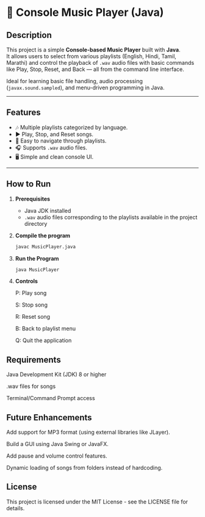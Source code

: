 # 🎵 Console Music Player (Java)

## Description
This project is a simple **Console-based Music Player** built with **Java**.  
It allows users to select from various playlists (English, Hindi, Tamil, Marathi) and control the playback of `.wav` audio files with basic commands like Play, Stop, Reset, and Back — all from the command line interface.

Ideal for learning basic file handling, audio processing (`javax.sound.sampled`), and menu-driven programming in Java.

---

## Features
- 🎶 Multiple playlists categorized by language.
- ▶️ Play, Stop, and Reset songs.
- 🔄 Easy to navigate through playlists.
- 🎧 Supports `.wav` audio files.
- 🖥️ Simple and clean console UI.

---

## How to Run

1. **Prerequisites**  
   - Java JDK installed
   - `.wav` audio files corresponding to the playlists available in the project directory

2. **Compile the program**  
   ```bash
   javac MusicPlayer.java
   ```

3. **Run the Program**
   ```bash
   java MusicPlayer
   ```

4. **Controls**

     P: Play song
  
     S: Stop song
  
     R: Reset song
  
     B: Back to playlist menu
  
     Q: Quit the application

## Requirements

Java Development Kit (JDK) 8 or higher

.wav files for songs

Terminal/Command Prompt access

## Future Enhancements

Add support for MP3 format (using external libraries like JLayer).

Build a GUI using Java Swing or JavaFX.

Add pause and volume control features.

Dynamic loading of songs from folders instead of hardcoding.

## License

This project is licensed under the MIT License - see the LICENSE file for details.
